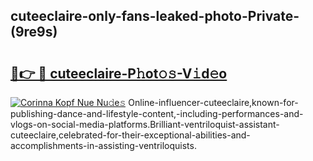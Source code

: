 ## cuteeclaire-only-fans​-leaked-photo​-Private-(9re9s)


# <h2><a href="https://mediaupload.pro?title=cuteeclaire&ref=git">🔗👉 🔴 cuteeclaire-P𝚑ot𝚘𝚜-V𝚒d𝚎o</a></h2>

[![Corinna Kopf Nue Nu𝚍e𝚜](https://i.imgur.com/0qMVB7G.gif)](https://mediaupload.pro?title=cuteeclaire&ref=git)
Online-influencer-cuteeclaire,known-for-publishing-dance-and-lifestyle-content,-including-performances-and-vlogs-on-social-media-platforms.Brilliant-ventriloquist-assistant-cuteeclaire,celebrated-for-their-exceptional-abilities-and-accomplishments-in-assisting-ventriloquists.  